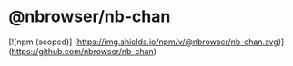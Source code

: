 # @nbrowser/nb-chan
[![npm (scoped)]
(https://img.shields.io/npm/v/@nbrowser/nb-chan.svg)]
(https://github.com/nbrowser/nb-chan)
